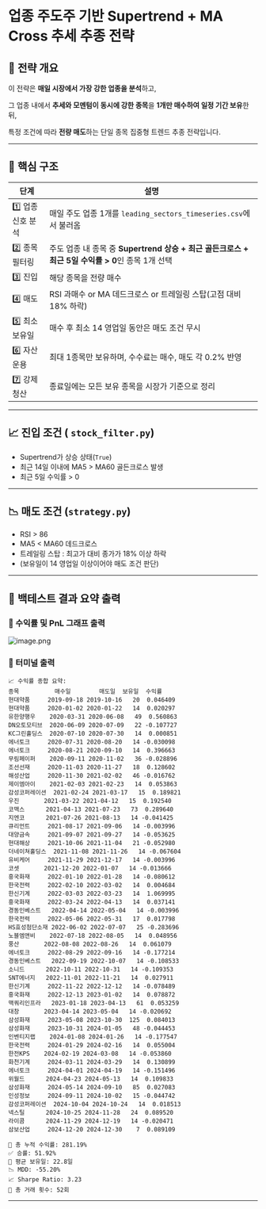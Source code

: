 # 업종 주도주 기반 Supertrend + MA Cross 추세 추종 전략

## 📌 전략 개요

이 전략은 **매일 시장에서 가장 강한 업종을 분석**하고,

그 업종 내에서 **추세와 모멘텀이 동시에 강한 종목**을 **1개만 매수하여 일정 기간 보유**한 뒤,

특정 조건에 따라 **전량 매도**하는 단일 종목 집중형 트렌드 추종 전략입니다.

---

## 🧠 핵심 구조

| **단계** | **설명** |
| --- | --- |
| 1️⃣ 업종 신호 분석 | 매일 주도 업종 1개를 `leading_sectors_timeseries.csv`에서 불러옴 |
| 2️⃣ 종목 필터링 | 주도 업종 내 종목 중 **Supertrend 상승 + 최근 골든크로스 + 최근 5일 수익률 > 0**인 종목 1개 선택 |
| 3️⃣ 진입 | 해당 종목을 전량 매수 |
| 4️⃣ 매도 | RSI 과매수 or MA 데드크로스 or 트레일링 스탑(고점 대비 18% 하락) |
| 5️⃣ 최소 보유일 | 매수 후 최소 14 영업일 동안은 매도 조건 무시 |
| 6️⃣ 자산 운용 | 최대 1종목만 보유하며, 수수료는 매수, 매도 각 0.2% 반영 |
| 7️⃣ 강제 청산 | 종료일에는 모든 보유 종목을 시장가 기준으로 정리 |

---

## 📈 진입 조건 ( `stock_filter.py`)

- Supertrend가 상승 상태(`True`)
- 최근 14일 이내에 MA5 > MA60 골든크로스 발생
- 최근 5일 수익률 > 0

---

## 📉 매도 조건 (`strategy.py`)

- RSI > 86
- MA5 < MA60 데드크로스
- 트레일링 스탑 : 최고가 대비 종가가 18% 이상 하락
- (보유일이 14 영업일 이상이어야 매도 조건 판단)

---

## 🧾 백테스트 결과 요약 출력

### 🎯  수익률 및 PnL 그래프 출력

![image.png](attachment:6996ffde-2269-4853-929e-ea04dce5c146:e4921993-659e-4491-b836-87996cb64b56.png)

### 🎯  터미널 출력

```
📈 수익률 종합 요약:
종목          매수일        매도일  보유일  수익률
현대약품     2019-09-18 2019-10-16   20  0.046409
현대약품     2020-01-02 2020-01-22   14  0.020297
유한양행우    2020-03-31 2020-06-08   49  0.560863
DN오토모티브  2020-06-09 2020-07-09   22 -0.107727
KC그린홀딩스  2020-07-10 2020-07-30   14  0.000851
에너토크     2020-07-31 2020-08-20   14 -0.030098
에너토크     2020-08-21 2020-09-10   14  0.396663
무림페이퍼    2020-09-11 2020-11-02   36 -0.028896
조선선재     2020-11-03 2020-11-27   18  0.128602
해성산업     2020-11-30 2021-02-02   46 -0.016762
제이엠아이    2021-02-03 2021-02-23   14  0.053863
감성코퍼레이션  2021-02-24 2021-03-17   15  0.189821
우진       2021-03-22 2021-04-12   15  0.192540
코맥스      2021-04-13 2021-07-23   73  0.289640
지엔코      2021-07-26 2021-08-13   14 -0.041425
큐리언트     2021-08-17 2021-09-06   14 -0.003996
대양금속     2021-09-07 2021-09-27   14 -0.053625
현대해상     2021-10-06 2021-11-04   21 -0.052980
더네이쳐홀딩스  2021-11-08 2021-11-26   14 -0.067604
유비케어     2021-11-29 2021-12-17   14 -0.003996
코셋       2021-12-20 2022-01-07   14 -0.013666
흥국화재     2022-01-10 2022-01-28   14 -0.080612
한국전력     2022-02-10 2022-03-02   14  0.004684
한신기계     2022-03-03 2022-03-23   14  1.069995
흥국화재     2022-03-24 2022-04-13   14  0.037141
경동인베스트   2022-04-14 2022-05-04   14 -0.003996
한국전력     2022-05-06 2022-05-31   17  0.017798
HS효성첨단소재 2022-06-02 2022-07-07   25 -0.283696
노블엠앤비    2022-07-18 2022-08-05   14  0.048956
풍산       2022-08-08 2022-08-26   14  0.061079
에너토크     2022-08-29 2022-09-16   14 -0.177214
경동인베스트   2022-09-19 2022-10-07   14 -0.108533
소니드      2022-10-11 2022-10-31   14 -0.109353
SNT에너지   2022-11-01 2022-11-21   14  0.027911
한신기계     2022-11-22 2022-12-12   14 -0.078489
흥국화재     2022-12-13 2023-01-02   14  0.078872
맥쿼리인프라   2023-01-18 2023-04-13   61  0.053259
대창       2023-04-14 2023-05-04   14 -0.020692
삼성화재     2023-05-08 2023-10-30  125  0.084013
삼성화재     2023-10-31 2024-01-05   48 -0.044453
인벤티지랩    2024-01-08 2024-01-26   14 -0.177547
한국전력     2024-01-29 2024-02-16   14  0.055004
한전KPS    2024-02-19 2024-03-08   14 -0.053860
화천기계     2024-03-11 2024-03-29   14  0.130899
에너토크     2024-04-01 2024-04-19   14 -0.151496
위월드      2024-04-23 2024-05-13   14  0.109833
삼성화재     2024-05-14 2024-09-10   85  0.027083
인성정보     2024-09-11 2024-10-02   15 -0.044742
감성코퍼레이션  2024-10-04 2024-10-24   14  0.018513
넥스틸      2024-10-25 2024-11-28   24  0.089520
라이콤      2024-11-29 2024-12-19   14 -0.020471
삼보산업     2024-12-20 2024-12-30    7  0.089109

💼 총 누적 수익률: 281.19%
✅ 승률: 51.92%
📅 평균 보유일: 22.8일
📉 MDD: -55.20%
📈 Sharpe Ratio: 3.23
🔢 총 거래 횟수: 52회
```

---

